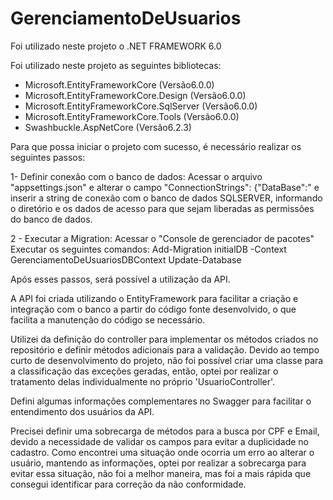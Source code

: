 # GerenciamentoDeUsuarios

Foi utilizado neste projeto o .NET FRAMEWORK 6.0

Foi utilizado neste projeto as seguintes bibliotecas:

- Microsoft.EntityFrameworkCore (Versão6.0.0)
- Microsoft.EntityFrameworkCore.Design (Versão6.0.0)
- Microsoft.EntityFrameworkCore.SqlServer (Versão6.0.0)
- Microsoft.EntityFrameworkCore.Tools (Versão6.0.0)
- Swashbuckle.AspNetCore (Versão6.2.3)

Para que possa iniciar o projeto com sucesso, é necessário realizar os seguintes passos:

1- Definir conexão com o banco de dados:
Acessar o arquivo "appsettings.json" e alterar o campo "ConnectionStrings": {"DataBase":" e inserir a string de conexão com o banco de dados SQLSERVER,
informando o diretório e os dados de acesso para que sejam liberadas as permissões do banco de dados.

2 - Executar a Migration:
Acessar o "Console de gerenciador de pacotes"
Executar os seguintes comandos: 
	Add-Migration initialDB -Context GerenciamentoDeUsuariosDBContext
	Update-Database


Após esses passos, será possível a utilização da API.




A API foi criada utilizando o EntityFramework para facilitar a criação e integração com o banco a partir do código fonte desenvolvido,
o que facilita a manutenção do código se necessário.

Utilizei da definição do controller para implementar os métodos criados no repositório e definir métodos adicionais para a validação.
Devido ao tempo curto de desenvolvimento do projeto, não foi possível criar uma classe para a classificação das exceções geradas,
então, optei por realizar o tratamento delas individualmente no próprio 'UsuarioController'.

Defini algumas informações complementares no Swagger para facilitar o entendimento dos usuários da API.

Precisei definir uma sobrecarga de métodos para a busca por CPF e Email, devido a necessidade de validar os campos para evitar a duplicidade no cadastro.
Como encontrei uma situação onde ocorria um erro ao alterar o usuário, mantendo as informações, optei por realizar a sobrecarga para evitar essa situação,
não foi a melhor maneira, mas foi a mais rápida que consegui identificar para correção da não conformidade.

